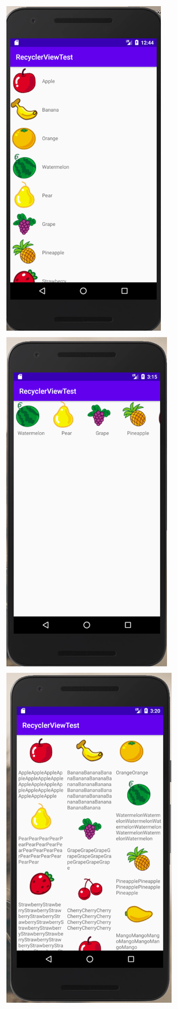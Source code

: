 ![image-20201002204532598](3-Homework.assets/image-20201002204532598.png)

![image-20201003111547813](3-Homework.assets/image-20201003111547813.png)

![image-20201003112038903](3-Homework.assets/image-20201003112038903.png)